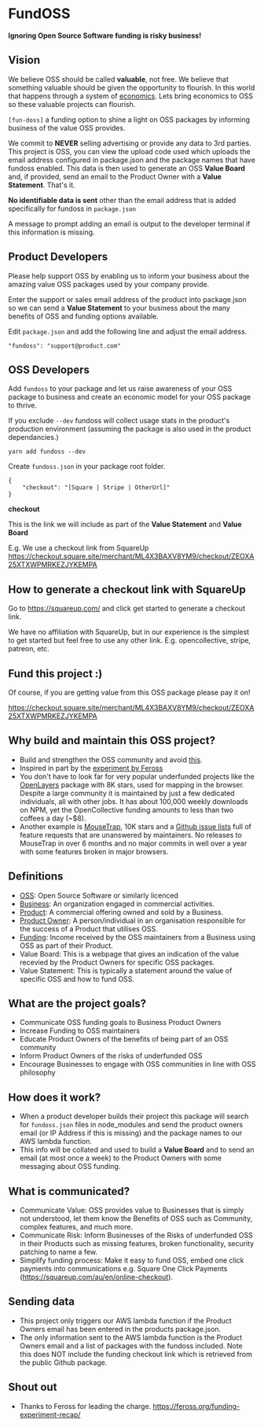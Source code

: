 # FundOSS

**Ignoring Open Source Software funding is risky business!**

## Vision

We believe OSS should be called **valuable**, not free. We believe that something valuable should be given the opportunity to flourish. In this world that happens through a system of [economics](https://en.wikipedia.org/wiki/Economics). Lets bring economics to OSS so these valuable projects can flourish.

`[fun-doss]` a funding option to shine a light on OSS packages by informing business of the value OSS provides.

We commit to **NEVER** selling advertising or provide any data to 3rd parties. This project is OSS, you can view the upload code used which uploads the email address configured in package.json and the package names that have fundoss enabled. This data is then used to generate an OSS **Value Board** and, if provided, send an email to the Product Owner with a **Value Statement**. That's it.

**No identifiable data is sent** other than the email address that is added specifically for fundoss in `package.json`

A message to prompt adding an email is output to the developer terminal if this information is missing.

## Product Developers

Please help support OSS by enabling us to inform your business about the amazing value OSS packages used by your company provide.

Enter the support or sales email address of the product into package.json so we can send a **Value Statement** to your business about the many benefits of OSS and funding options available.

Edit `package.json` and add the following line and adjust the email address.

```
"fundoss": "support@product.com"
```

## OSS Developers

Add `fundoss` to your package and let us raise awareness of your OSS package to business and create an economic model for your OSS package to thrive. 

If you exclude `--dev` fundoss will collect usage stats in the product's production environment (assuming the package is also used in the product dependancies.)

```
yarn add fundoss --dev
```

Create `fundoss.json` in your package root folder.

```
{
    "checkout": "[Square | Stripe | OtherUrl]"
}
```

**checkout**

This is the link we will include as part of the **Value Statement** and **Value Board**

E.g. We use a checkout link from SquareUp
https://checkout.square.site/merchant/ML4X3BAXV8YM9/checkout/ZEOXA25XTXWPMRKEZJYKEMPA


## How to generate a checkout link with SquareUp

Go to https://squareup.com/ and click get started to generate a checkout link.

We have no affiliation with SquareUp, but in our experience is the simplest to get started but feel free to use any other link. E.g. opencollective, stripe, patreon, etc.

## Fund this project :)

Of course, if you are getting value from this OSS package please pay it on!

https://checkout.square.site/merchant/ML4X3BAXV8YM9/checkout/ZEOXA25XTXWPMRKEZJYKEMPA

## Why build and maintain this OSS project?

- Build and strengthen the OSS community and avoid [this](https://github.com/pedronauck/docz/issues/1634).
- Inspired in part by the [experiment by Feross](https://feross.org/funding-experiment-recap/)
- You don't have to look far for very popular underfunded projects like the [OpenLayers](https://github.com/openlayers/openlayers) package with 8K stars, used for mapping in the browser. Despite a large community it is maintained by just a few dedicated individuals, all with other jobs. It has about 100,000 weekly downloads on NPM, yet the OpenCollective funding amounts to less than two coffees a day (~$8). 
- Another example is [MouseTrap](https://github.com/ccampbell/mousetrap), 10K stars and a [Github issue lists](https://github.com/ccampbell/mousetrap/issues) full of feature requests that are unanswered by maintainers. No releases to MouseTrap in over 6 months and no major commits in well over a year with some features broken in major browsers.

## Definitions

- [OSS](https://en.wikipedia.org/wiki/Open-source_software): Open Source Software or similarly licenced
- [Business](https://en.wikipedia.org/wiki/Business): An organization engaged in commercial activities. 
- [Product](https://en.wikipedia.org/wiki/Product_(business)): A commercial offering owned and sold by a Business.
- [Product Owner](https://en.wikipedia.org/wiki/Scrum_(software_development)#Product_owner): A person/individual in an organisation responsible for the success of a Product that utilises OSS.
- [Funding](https://en.wikipedia.org/wiki/Funding): Income received by the OSS maintainers from a Business using OSS as part of their Product.
- Value Board: This is a webpage that gives an indication of the value recevied by the Product Owners for specific OSS packages.
- Value Statement: This is typically a statement around the value of specific OSS and how to fund OSS.

## What are the project goals?

 - Communicate OSS funding goals to Business Product Owners
 - Increase Funding to OSS maintainers
 - Educate Product Owners of the benefits of being part of an OSS community
 - Inform Product Owners of the risks of underfunded OSS
 - Encourage Businesses to engage with OSS communities in line with OSS philosophy

## How does it work?

- When a product developer builds their project this package will search for `fundoss.json` files in node_modules and send the product owners email (or IP Address if this is missing) and the package names to our AWS lambda function.
- This info will be collated and used to build a **Value Board** and to send an email (at most once a week) to the Product Owners with some messaging about OSS funding.

## What is communicated?

- Communicate Value: OSS provides value to Businesses that is simply not understood, let them know the Benefits of OSS such as Community, complex features, and much more.
- Communicate Risk: Inform Businesses of the Risks of underfunded OSS in their Products such as missing features, broken functionality, security patching to name a few.
- Simplify funding process: Make it easy to fund OSS, embed one click payments into communications e.g. Square One Click Payments (https://squareup.com/au/en/online-checkout).

## Sending data

- This project only triggers our AWS lambda function if the Product Owners email has been entered in the products package.json.
- The only information sent to the AWS lambda function is the Product Owners email and a list of packages with the fundoss included. Note this does NOT include the funding checkout link which is retrieved from the public Github package.

## Shout out

- Thanks to Feross for leading the charge. https://feross.org/funding-experiment-recap/